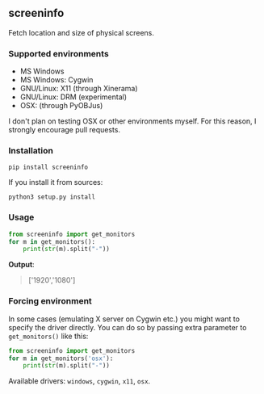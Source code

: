 screeninfo
----------

Fetch location and size of physical screens.

### Supported environments

- MS Windows
- MS Windows: Cygwin
- GNU/Linux: X11 (through Xinerama)
- GNU/Linux: DRM (experimental)
- OSX: (through PyOBJus)

I don't plan on testing OSX or other environments myself. For this reason,
I strongly encourage pull requests.

### Installation

```
pip install screeninfo
```

If you install it from sources:

```
python3 setup.py install
```

### Usage

```python
from screeninfo import get_monitors
for m in get_monitors():
    print(str(m).split("-"))
```

**Output**:

>['1920','1080']

### Forcing environment

In some cases (emulating X server on Cygwin etc.) you might want to specify the
driver directly. You can do so by passing extra parameter to `get_monitors()`
like this:

```python
from screeninfo import get_monitors
for m in get_monitors('osx'):
    print(str(m).split("-"))
```

Available drivers: `windows`, `cygwin`, `x11`, `osx`.
